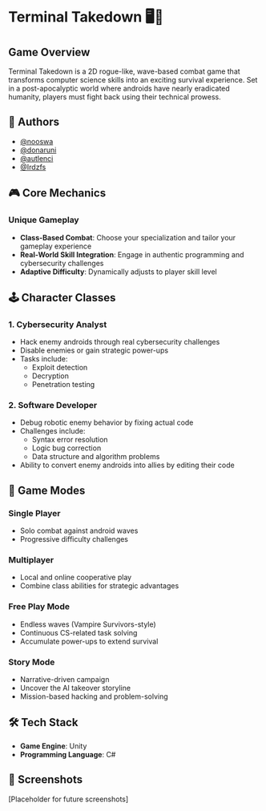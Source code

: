 # Terminal Takedown 🖥️🤖

## Game Overview

Terminal Takedown is a 2D rogue-like, wave-based combat game that transforms computer science skills into an exciting survival experience. Set in a post-apocalyptic world where androids have nearly eradicated humanity, players must fight back using their technical prowess.

## 👥 Authors
- [@nooswa](https://github.com/nooswa)
- [@donaruni](https://github.com/donaruni)
- [@autlenci](https://github.com/autlenci)
- [@Irdzfs](https://github.com/Irdzfs)

## 🎮 Core Mechanics

### Unique Gameplay
- **Class-Based Combat**: Choose your specialization and tailor your gameplay experience
- **Real-World Skill Integration**: Engage in authentic programming and cybersecurity challenges
- **Adaptive Difficulty**: Dynamically adjusts to player skill level

## 🕹️ Character Classes

### 1. Cybersecurity Analyst
- Hack enemy androids through real cybersecurity challenges
- Disable enemies or gain strategic power-ups
- Tasks include:
  - Exploit detection
  - Decryption
  - Penetration testing

### 2. Software Developer
- Debug robotic enemy behavior by fixing actual code
- Challenges include:
  - Syntax error resolution
  - Logic bug correction
  - Data structure and algorithm problems
- Ability to convert enemy androids into allies by editing their code

## 🌟 Game Modes

### Single Player
- Solo combat against android waves
- Progressive difficulty challenges

### Multiplayer
- Local and online cooperative play
- Combine class abilities for strategic advantages

### Free Play Mode
- Endless waves (Vampire Survivors-style)
- Continuous CS-related task solving
- Accumulate power-ups to extend survival

### Story Mode
- Narrative-driven campaign
- Uncover the AI takeover storyline
- Mission-based hacking and problem-solving

## 🛠️ Tech Stack
- **Game Engine**: Unity
- **Programming Language**: C#

## 🎨 Screenshots
[Placeholder for future screenshots]

